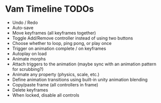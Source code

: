 # Vam Timeline TODOs

- Undo / Redo
- Auto-save
- Move keyframes (all keyframes together)
- Toggle Add/Remove controller instead of using two buttons
- Choose whether to loop, ping pong, or play once
- Trigger on animation complete / on keyframes
- Autoplay on load
- Animate morphs
- Attach triggers to the animation (maybe sync with an animation pattern for scrubbing?)
- Animate any property (physics, scale, etc.)
- Define animation transitions using built-in unity animation blending
- Copy/paste frame (all controllers in frame)
- Delete keyframes
- When locked, disable all controls
